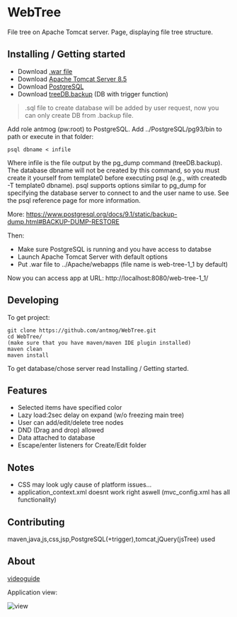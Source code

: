 # WebTree
File tree on Apache Tomcat server.
Page, displaying file tree structure.

## Installing / Getting started

* Download [.war file]
* Download [Apache Tomcat Server 8.5]
* Download [PostgreSQL]
* Download [treeDB.backup] (DB with trigger function)
> .sql file to create database will be added by user request, now you can only create DB from .backup file.

Add role antmog (pw:root) to PostgreSQL.
Add ../PostgreSQL/pg93/bin to path or execute in that folder:

```shell
psql dbname < infile
```
Where infile is the file output by the pg_dump command (treeDB.backup). The database dbname will not be created by this command, 
so you must create it yourself from template0 before executing psql (e.g., with createdb -T template0 dbname). 
psql supports options similar to pg_dump for specifying the database server to connect to and the user name to use. 
See the psql reference page for more information.

More: https://www.postgresql.org/docs/9.1/static/backup-dump.html#BACKUP-DUMP-RESTORE

Then:
* Make sure PostgreSQL is running and you have access to databse
* Launch Apache Tomcat Server with default options
* Put .war file to ../Apache/webapps (file name is web-tree-1_1 by default)

Now you can access app at URL: http://localhost:8080/web-tree-1_1/

## Developing

To get project:

```shell
git clone https://github.com/antmog/WebTree.git
cd WebTree/
(make sure that you have maven/maven IDE plugin installed)
maven clean
maven install
```
To get database/chose server read Installing / Getting started.

## Features
* Selected items have specified color
* Lazy load:2sec delay on expand (w/o freezing main tree)
* User can add/edit/delete tree nodes
* DND (Drag and drop) allowed
* Data attached to database
* Escape/enter listeners for Create/Edit folder

## Notes

* CSS may look ugly cause of platform issues...
* application_context.xml doesnt work right aswell (mvc_config.xml has all functionality)

## Contributing

maven,java,js,css,jsp,PostgreSQL(+trigger),tomcat,jQuery(jsTree) used

## About 

[videoguide] 

Application view:

![view](https://pp.userapi.com/c841326/v841326236/25c9d/lMKU_AT1kZU.jpg)

[//]: #

[videoguide]: <https://youtu.be/KaS2k5O9-jM>
[.war file]: <https://vk.com/doc1577215_451542032?hash=576d4d57a0bedd97f4&dl=91d29e617cde77571d>
[PostgreSQL]:  <https://www.postgresql.org/download>
[Apache Tomcat Server 8.5]: <https://tomcat.apache.org/download-80.cgi>
[treeDB.backup]: <https://vk.com/doc1577215_451540539?hash=c066326372120b7872&dl=4cd1695c8b2321fca8>
